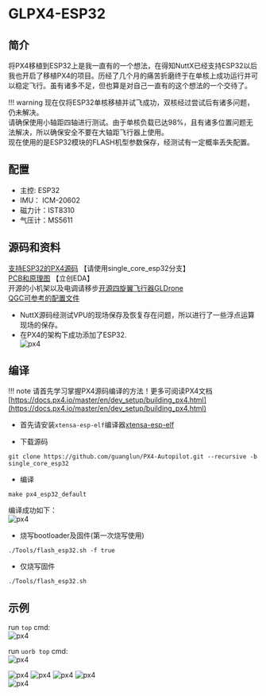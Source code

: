 # GLPX4-ESP32

## 简介
将PX4移植到ESP32上是我一直有的一个想法，在得知NuttX已经支持ESP32以后我也开启了移植PX4的项目。历经了几个月的痛苦折磨终于在单核上成功运行并可以稳定飞行。虽有诸多不足，但也算是对自己一直有的这个想法的一个交待了。

!!! warning
    现在仅将ESP32单核移植并试飞成功，双核经过尝试后有诸多问题，仍未解决。  
    请确保使用小轴距四轴进行测试。由于单核负载已达98%，且有诸多位置问题无法解决，所以确保安全不要在大轴距飞行器上使用。  
    现在使用的是ESP32模块的FLASH机型参数保存，经测试有一定概率丢失配置。  

## 配置
* 主控: ESP32
* IMU： ICM-20602
* 磁力计：IST8310
* 气压计：MS5611


## 源码和资料
[支持ESP32的PX4源码](https://github.com/guanglun/PX4-Autopilot)  【请使用single_core_esp32分支】  
[PCB和原理图](https://oshwhub.com/guanglun/gldrone_esp32)  【立创EDA】  
开源的小机架以及电调请移步[开源四旋翼飞行器GLDrone](gldrone.md#gldrone)  
[QGC可参考的配置文件](https://github.com/guanglun/PX4-Autopilot/blob/single_core_esp32/boards/px4/esp32/param/esp32_fly.params)

* NuttX源码经测试VPU的现场保存及恢复存在问题，所以进行了一些浮点运算现场的保存。
* 在PX4的架构下成功添加了ESP32.  
![px4](img/32.png)   
## 编译

!!! note
    请首先学习掌握PX4源码编译的方法！更多可阅读PX4文档[https://docs.px4.io/master/en/dev_setup/building_px4.html](https://docs.px4.io/master/en/dev_setup/building_px4.html)

* 首先请安装`xtensa-esp-elf`编译器[xtensa-esp-elf](https://github.com/espressif/binutils-gdb/releases/download/esp-gdb-v11.1_20220318/xtensa-esp-elf-gdb-11.1_20220318-x86_64-linux-gnu.tar.gz)   

* 下载源码  
```
git clone https://github.com/guanglun/PX4-Autopilot.git --recursive -b single_core_esp32
```

* 编译
```
make px4_esp32_default
```
编译成功如下：  
![px4](img/success.png)   

* 烧写bootloader及固件(第一次烧写使用)
```
./Tools/flash_esp32.sh -f true
```

* 仅烧写固件
```
./Tools/flash_esp32.sh
```

## 示例
run `top` cmd:  
![px4](img/esp32_top.png)   

run `uorb top` cmd:  
![px4](img/esp32_uorb_top.png)   

![px4](img/DRONE.jpg) 
![px4](img/esp32.jpg) 
![px4](img/pcb.png) 
![px4](img/gl2.jpg)  
![px4](img/gl5.jpg)  